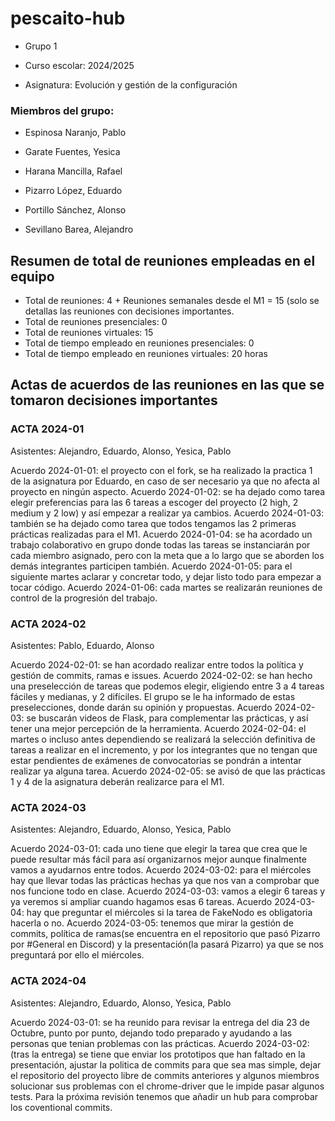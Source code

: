 # <strong>pescaito-hub</strong>

* Grupo 1

* Curso escolar: 2024/2025

* Asignatura: Evolución y gestión de la configuración

### <strong>Miembros del grupo:</strong>

* Espinosa Naranjo, Pablo 

* Garate Fuentes, Yesica 

* Harana Mancilla, Rafael 

* Pizarro López, Eduardo 

* Portillo Sánchez, Alonso 

* Sevillano Barea, Alejandro 

## <strong>Resumen de total de reuniones empleadas en el equipo</strong>

* Total de reuniones: 4 + Reuniones semanales desde el M1 = 15 (solo se detallas las reuniones con decisiones importantes.
* Total de reuniones presenciales: 0
* Total de reuniones virtuales: 15
* Total de tiempo empleado en reuniones presenciales: 0
* Total de tiempo empleado en reuniones virtuales: 20 horas

## <strong>Actas de acuerdos de las reuniones en las que se tomaron decisiones importantes</strong>

### ACTA 2024-01

Asistentes: Alejandro, Eduardo, Alonso, Yesica, Pablo

Acuerdo 2024-01-01: el proyecto con el fork, se ha realizado la practica 1 de la asignatura por Eduardo, en caso de ser necesario ya que no afecta al proyecto en ningún aspecto.
Acuerdo 2024-01-02: se ha dejado como tarea elegir preferencias para las 6 tareas a escoger del proyecto (2 high, 2 medium y 2 low) y así empezar a realizar ya cambios.
Acuerdo 2024-01-03: también se ha dejado como tarea que todos tengamos las 2 primeras prácticas realizadas para el M1.
Acuerdo 2024-01-04: se ha acordado un trabajo colaborativo en grupo donde todas las tareas se instanciarán por cada miembro asignado, pero con la meta que a lo largo que se aborden los demás integrantes participen también.
Acuerdo 2024-01-05: para el siguiente martes aclarar y concretar todo, y dejar listo todo para empezar a tocar código.
Acuerdo 2024-01-06: cada martes se realizarán reuniones de control de la progresión del trabajo.

### ACTA 2024-02

Asistentes: Pablo, Eduardo, Alonso

Acuerdo 2024-02-01: se han acordado realizar entre todos la política y gestión de commits, ramas e issues.
Acuerdo 2024-02-02: se han hecho una preselección de tareas que podemos elegir, eligiendo entre 3 a 4 tareas fáciles y medianas, y 2 difíciles. El grupo se le ha informado de estas preselecciones, donde darán su opinión y propuestas.
Acuerdo 2024-02-03: se buscarán videos de Flask, para complementar las prácticas, y así tener una mejor percepción de la herramienta.
Acuerdo 2024-02-04: el martes o incluso antes dependiendo se realizará la selección definitiva de tareas a realizar en el incremento, y por los integrantes que no tengan que estar pendientes de exámenes de convocatorias se pondrán a intentar realizar ya alguna tarea.
Acuerdo 2024-02-05: se avisó de que las prácticas 1 y 4 de la asignatura deberán realizarce para el M1.

### ACTA 2024-03

Asistentes: Alejandro, Eduardo, Alonso, Yesica, Pablo

Acuerdo 2024-03-01: cada uno tiene que elegir la tarea que crea que le puede resultar más fácil para así organizarnos mejor aunque finalmente vamos a ayudarnos entre todos.
Acuerdo 2024-03-02: para el miércoles hay que llevar todas las prácticas hechas ya que nos van a comprobar que nos funcione todo en clase.
Acuerdo 2024-03-03: vamos a elegir 6 tareas y ya veremos si ampliar cuando hagamos esas 6 tareas.
Acuerdo 2024-03-04: hay que preguntar el miércoles si la tarea de FakeNodo es obligatoria hacerla o no.
Acuerdo 2024-03-05: tenemos que mirar la gestión de commits, política de ramas(se encuentra en el repositorio que pasó Pizarro por #General en Discord) y la presentación(la pasará Pizarro) ya que se nos preguntará por ello el miércoles.

### ACTA 2024-04

Asistentes: Alejandro, Eduardo, Alonso, Yesica, Pablo

Acuerdo 2024-03-01: se ha reunido para revisar la entrega del dia 23 de Octubre, punto por punto, dejando todo preparado y ayudando a las personas que tenian problemas con las prácticas.
Acuerdo 2024-03-02: (tras la entrega) se tiene que enviar los prototipos que han faltado en la presentación, ajustar la politica de commits para que sea mas simple, dejar el repositorio del proyecto libre de commits anteriores y algunos miembros solucionar sus problemas con el chrome-driver que le impide pasar algunos tests. Para la próxima revisión tenemos que añadir un hub para comprobar los coventional commits.
